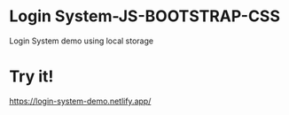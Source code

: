 # Login System-JS-BOOTSTRAP-CSS

Login System demo using local storage

# Try it!
https://login-system-demo.netlify.app/
